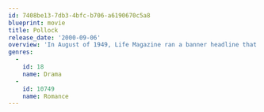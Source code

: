 ```yaml
---
id: 7408be13-7db3-4bfc-b706-a6190670c5a8
blueprint: movie
title: Pollock
release_date: '2000-09-06'
overview: 'In August of 1949, Life Magazine ran a banner headline that begged the question: "Jackson Pollock: Is he the greatest living painter in the United States?" The film is a look back into the life of an extraordinary man, a man who has fittingly been called "an artist dedicated to concealment, a celebrity who nobody knew." As he struggled with self-doubt, engaging in a lonely tug-of-war between needing to express himself and wanting to shut the world out, Pollock began a downward spiral.'
genres:
  -
    id: 18
    name: Drama
  -
    id: 10749
    name: Romance
---
```

